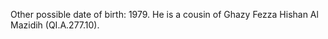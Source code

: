  Other possible date of birth: 1979. He is a cousin of Ghazy Fezza Hishan Al 
Mazidih (QI.A.277.10).
